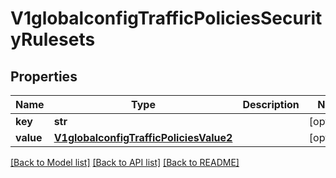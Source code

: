 # V1globalconfigTrafficPoliciesSecurityRulesets

## Properties
Name | Type | Description | Notes
------------ | ------------- | ------------- | -------------
**key** | **str** |  | [optional] 
**value** | [**V1globalconfigTrafficPoliciesValue2**](V1globalconfigTrafficPoliciesValue2.md) |  | [optional] 

[[Back to Model list]](../README.md#documentation-for-models) [[Back to API list]](../README.md#documentation-for-api-endpoints) [[Back to README]](../README.md)

